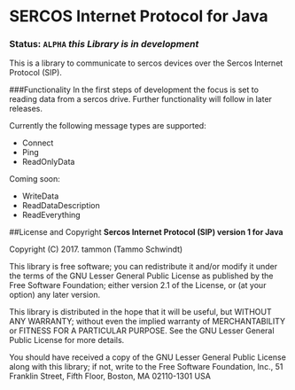 # SERCOS Internet Protocol for Java
### Status: `ALPHA` _this Library is in development_
This is a library to communicate to sercos devices over the Sercos Internet Protocol (SIP).

###Functionality
In the first steps of development the focus is set to reading data from a sercos drive.
Further functionality will follow in later releases.

Currently the following message types are supported:
* Connect
* Ping
* ReadOnlyData

Coming soon:
* WriteData
* ReadDataDescription
* ReadEverything

##License and Copyright
**Sercos Internet Protocol (SIP) version 1 for Java**

Copyright (C) 2017. tammon (Tammo Schwindt)

This library is free software; you can redistribute it and/or
modify it under the terms of the GNU Lesser General Public
License as published by the Free Software Foundation; either
version 2.1 of the License, or (at your option) any later version.

This library is distributed in the hope that it will be useful,
but WITHOUT ANY WARRANTY; without even the implied warranty of
MERCHANTABILITY or FITNESS FOR A PARTICULAR PURPOSE.  See the GNU
Lesser General Public License for more details.

You should have received a copy of the GNU Lesser General Public
License along with this library; if not, write to the Free Software
Foundation, Inc., 51 Franklin Street, Fifth Floor, Boston, MA  02110-1301  USA